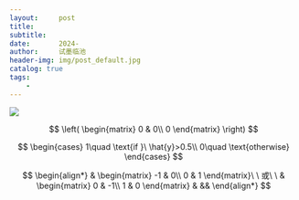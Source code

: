 ```yaml
---
layout:     post
title:      
subtitle:   
date:       2024-
author:     试墨临池
header-img: img/post_default.jpg
catalog: true
tags:
    - 
---
```




![](https://raw.githubusercontent.com/shimolinchi/shimolinchi.github.io/master/img/)





$$
\left(
\begin{matrix}
0 & 0\\
0
\end{matrix}
\right)
$$


$$
\begin{cases}
    1\quad \text{if }\ \hat{y}>0.5\\
    0\quad \text{otherwise}
\end{cases}
$$

$$
\begin{align*}
    & 
    \begin{matrix}
    -1 & 0\\
    0  & 1
    \end{matrix}\ \ 或\ \ 
    & 
    \begin{matrix}
    0 & -1\\
    1 & 0
    \end{matrix}
    & && 
\end{align*}
$$
